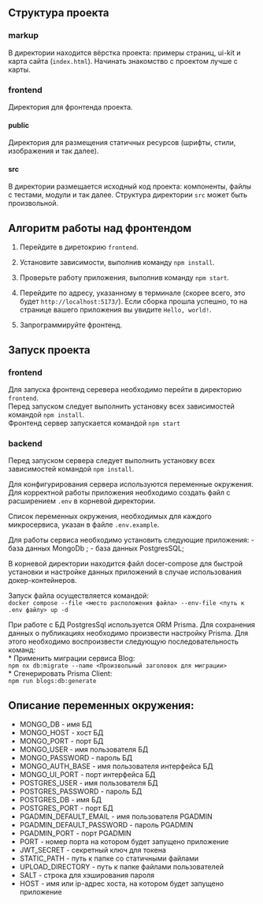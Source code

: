 ## Структура проекта

### markup

В директории находится вёрстка проекта: примеры страниц, ui-kit и карта сайта (`index.html`). Начинать знакомство с проектом лучше с карты.

### frontend

Директория для фронтенда проекта.

#### public

Директория для размещения статичных ресурсов (шрифты, стили, изображения и так далее).

#### src

В директории размещается исходный код проекта: компоненты, файлы с тестами, модули и так далее. Структура директории `src` может быть произвольной.

## Алгоритм работы над фронтендом

1. Перейдите в диретокрию `frontend`.

2. Установите зависимости, выполнив команду `npm install`.

3. Проверьте работу приложения, выполнив команду `npm start`.

4. Перейдите по адресу, указанному в терминале (скорее всего, это будет `http://localhost:5173/`). Если сборка прошла успешно, то на странице вашего приложения вы увидите `Hello, world!`.

5. Запрограммируйте фронтенд.

## Запуск проекта

### frontend
Для запуска фронтенд серевера необходимо перейти в директорию `frontend`.  
Перед запуском следует выполнить установку всех зависимостей командой `npm install`.   
Фронтенд сервер запускается командой `npm start`

### backend

Перед запуском сервера следует выполнить установку всех зависимостей командой `npm install`. 

Для конфигурирования сервера используются переменные окружения. Для корректной работы приложения необходимо создать файл с расширением `.env` в корневой директории. 

Список переменных окружения, необходимых для каждого микросервиса, указан в файле `.env.example`.

Для работы сервиса необходимо установить следующие приложения:
    - база данных MongoDb ;
    - база данных PostgresSQL;

В корневой директории находится файл docer-compose для быстрой установки и настройке данных приложений в случае использования докер-контейнеров.

Запуск файла осуществляется командой:   
  `docker compose --file <место расположения файла> --env-file <путь к .env файлу> up -d`

При работе с БД PostgresSql используется ORM Prisma. Для сохранения данных о публикациях необходимо произвести настройку Prisma. Для этого необходимо воспроизвести следующую последовательность команд:  
    * Применить миграции сервиса Blog:   
    `npm nx db:migrate --name <Произвольный заголовок для миграции>`  
    * Сгенерировать Prisma Client:   
    `npm run blogs:db:generate`  

## Описание переменных окружения:

* MONGO_DB - имя БД
* MONGO_HOST - хост БД
* MONGO_PORT - порт БД
* MONGO_USER - имя пользователя БД
* MONGO_PASSWORD - пароль БД
* MONGO_AUTH_BASE - имя пользователя интерфейса БД
* MONGO_UI_PORT - порт интерфейса БД
* POSTGRES_USER - имя пользователя БД 
* POSTGRES_PASSWORD - пароль БД
* POSTGRES_DB - имя БД
* POSTGRES_PORT - порт БД
* PGADMIN_DEFAULT_EMAIL - имя пользователя PGADMIN
* PGADMIN_DEFAULT_PASSWORD - пароль PGADMIN
* PGADMIN_PORT - порт PGADMIN
* PORT - номер порта на котором будет запущено приложение
* JWT_SECRET - секретный ключ для токена
* STATIC_PATH - путь к папке со статичными файлами
* UPLOAD_DIRECTORY - путь к папке файлами пользователей
* SALT - строка для хэширования пароля
* HOST - имя или ip-адрес хоста, на котором будет запущено приложение

